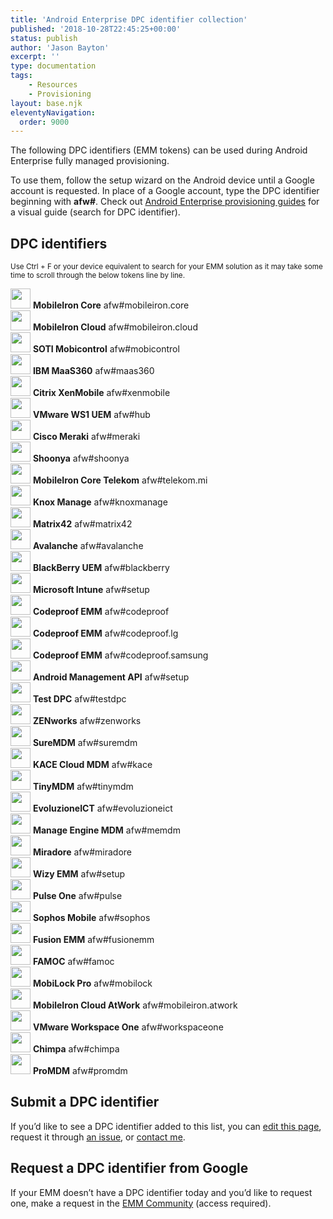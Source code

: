 ```yaml
---
title: 'Android Enterprise DPC identifier collection'
published: '2018-10-28T22:45:25+00:00'
status: publish
author: 'Jason Bayton'
excerpt: ''
type: documentation
tags: 
    - Resources
    - Provisioning
layout: base.njk
eleventyNavigation:
  order: 9000
---
```

The following DPC identifiers (EMM tokens) can be used during Android Enterprise fully managed provisioning.

To use them, follow the setup wizard on the Android device until a Google account is requested. In place of a Google account, type the DPC identifier beginning with **afw#**. Check out [Android Enterprise provisioning guides](/android/android-enterprise-provisioning-guides/) for a visual guide (search for DPC identifier).

## DPC identifiers

<small>Use Ctrl + F or your device equivalent to search for your EMM solution as it may take some time to scroll through the below tokens line by line.</small>

<div id="dpc_extras">
  <div class="dpc-vendor">
    <img width="32px" height="32px" src="https://cdn.bayton.org/uploads/2018/10/mobileiron_71819.png">
    <b>MobileIron Core</b>  
    afw#mobileiron.core
  </div>
  <div class="dpc-vendor">
    <img width="32px" height="32px" src="https://cdn.bayton.org/uploads/2018/10/mobileiron_71819.png">
    <b>MobileIron Cloud</b>  
    afw#mobileiron.cloud
  </div>
  <div class="dpc-vendor">
    <img width="32px" height="32px" src="https://cdn.bayton.org/uploads/2018/10/mobico-1.jpg">
    <b>SOTI Mobicontrol</b>  
    afw#mobicontrol  
  </div>
  <div class="dpc-vendor">
    <img width="32px" height="32px" src="https://cdn.bayton.org/uploads/2018/10/maas.jpg">
    <b>IBM MaaS360</b>  
    afw#maas360  
  </div>
  <div class="dpc-vendor">
    <img width="32px" height="32px" src="https://cdn.bayton.org/uploads/2018/10/xenmob.jpg">
    <b>Citrix XenMobile</b>  
    afw#xenmobile
  </div>
  <div class="dpc-vendor">
    <img width="32px" height="32px" src="https://cdn.bayton.org/uploads/2018/10/ws1uemicon.jpg">
    <b>VMware WS1 UEM</b>  
    afw#hub
  </div>
  <div class="dpc-vendor">
    <img width="32px" height="32px" src="https://cdn.bayton.org/uploads/2018/10/meraki.jpg">
    <b>Cisco Meraki</b>  
    afw#meraki
  </div>
  <div class="dpc-vendor">
    <img width="32px" height="32px" src="https://cdn.bayton.org/uploads/2018/10/shoonyaglow.png">
    <b>Shoonya</b>  
    afw#shoonya  
  </div>
  <div class="dpc-vendor">
    <img width="32px" height="32px" src="https://cdn.bayton.org/uploads/2018/10/mobileiron_71819.png">
    <b>MobileIron Core Telekom</b>  
    afw#telekom.mi  
  </div>
  <div class="dpc-vendor">
    <img width="32px" height="32px" src="https://cdn.bayton.org/uploads/2019/07/knox.png">
    <b>Knox Manage</b>  
    afw#knoxmanage  
  </div>
  <div class="dpc-vendor">
    <img width="32px" height="32px" src="https://cdn.bayton.org/uploads/2020/02/Silverback-Companion-Application-Icon.png">
    <b>Matrix42</b>  
    afw#matrix42  
  </div>
  <div class="dpc-vendor">
    <img width="32px" height="32px" src="https://cdn.bayton.org/uploads/2018/10/avalanche.png">
    <b>Avalanche</b>  
    afw#avalanche
  </div>
  <div class="dpc-vendor">
    <img width="32px" height="32px" src="https://cdn.bayton.org/uploads/2018/10/bbuem.jpg">
    <b>BlackBerry UEM</b>  
    afw#blackberry
  </div>
  <div class="dpc-vendor">
    <img width="32px" height="32px" src="https://cdn.bayton.org/uploads/2018/10/intune.jpg">
    <b>Microsoft Intune</b>  
    afw#setup
  </div>
  <div class="dpc-vendor">
    <img width="32px" height="32px" src="https://cdn.bayton.org/uploads/2018/10/codeproof.png">
    <b>Codeproof EMM</b>  
    afw#codeproof  
  </div>
  <div class="dpc-vendor">
    <img width="32px" height="32px" src="https://cdn.bayton.org/uploads/2018/10/codeproof.png">
    <b>Codeproof EMM</b>  
    afw#codeproof.lg  
  </div>
  <div class="dpc-vendor">
    <img width="32px" height="32px" src="https://cdn.bayton.org/uploads/2018/10/codeproof.png">
    <b>Codeproof EMM</b>  
    afw#codeproof.samsung  
  </div>
  <div class="dpc-vendor">
    <img width="32px" height="32px" src="https://cdn.bayton.org/uploads/2018/10/goog.png">
    <b>Android Management API</b>  
    afw#setup  
  </div>
  <div class="dpc-vendor">
    <img width="32px" height="32px" src="https://cdn.bayton.org/uploads/2018/10/goog.png">
    <b>Test DPC</b>  
    afw#testdpc  
  </div>
  <div class="dpc-vendor">
    <img width="32px" height="32px" src="https://cdn.bayton.org/uploads/2018/10/zen.png">
    <b>ZENworks</b>  
    afw#zenworks
  </div>
  <div class="dpc-vendor">
    <img width="32px" height="32px" src="https://cdn.bayton.org/uploads/2018/10/suremdm.png">
    <b>SureMDM</b>  
    afw#suremdm
  </div>
  <div class="dpc-vendor">
    <img width="32px" height="32px" src="https://cdn.bayton.org/uploads/2019/05/kace-orange.png">
    <b>KACE Cloud MDM</b>  
    afw#kace
  </div>
  <div class="dpc-vendor">
    <img width="32px" height="32px" src="https://cdn.bayton.org/uploads/2019/12/icon-android-tinymdm-white64x64.png">
    <b>TinyMDM</b>  
    afw#tinymdm
  </div>
  <div class="dpc-vendor">
    <img width="32px" height="32px" src="https://cdn.bayton.org/uploads/2018/10/evoluzione-e1599084314695.png">
    <b>EvoluzioneICT</b>  
    afw#evoluzioneict
  </div>
  <div class="dpc-vendor">
    <img width="32px" height="32px" src="https://cdn.bayton.org/uploads/2018/10/memdm.jpg">
    <b>Manage Engine MDM</b>  
    afw#memdm
  </div>
  <div class="dpc-vendor">
    <img width="32px" height="32px" src="https://cdn.bayton.org/uploads/2018/10/miradore-2-e1540806823873.jpg">
    <b>Miradore</b>  
    afw#miradore  
  </div>
  <div class="dpc-vendor">
    <img width="32px" height="32px" src="https://cdn.bayton.org/uploads/2018/10/wizy.jpg">
    <b>Wizy EMM</b>  
    afw#setup
  </div>
  <div class="dpc-vendor">
    <img width="32px" height="32px" src="https://cdn.bayton.org/uploads/2018/10/pulseemm.png">
    <b>Pulse One</b>  
    afw#pulse  
  </div>
  <div class="dpc-vendor">
    <img width="32px" height="32px" src="https://cdn.bayton.org/uploads/2018/10/sophos.png">
    <b>Sophos Mobile</b>  
    afw#sophos  
  </div>
  <div class="dpc-vendor">
    <img width="32px" height="32px" src="https://cdn.bayton.org/uploads/2018/10/fusionemm.png">
    <b>Fusion EMM</b>  
    afw#fusionemm  
  </div>
  <div class="dpc-vendor">
    <img width="32px" height="32px" src="https://cdn.bayton.org/uploads/2018/10/famoc.png">
    <b>FAMOC</b>  
    afw#famoc  
  </div>
  <div class="dpc-vendor">
    <img width="32px" height="32px" src="https://cdn.bayton.org/uploads/2018/10/mobilock.png">
    <b>MobiLock Pro</b>  
    afw#mobilock
  </div>
  <div class="dpc-vendor">
    <img width="32px" height="32px" src="https://cdn.bayton.org/uploads/2018/10/mobileiron_71819.png">
    <b>MobileIron Cloud AtWork</b>  
    afw#mobileiron.atwork
  </div>
  <div class="dpc-vendor">
    <img width="32px" height="32px" src="https://cdn.bayton.org/uploads/2018/10/ws1uemicon.jpg">
    <b>VMware Workspace One</b>  
    afw#workspaceone
  </div>
  <div class="dpc-vendor">
    <img width="32px" height="32px" src="https://cdn.bayton.org/uploads/2020/02/Logo-Chimpa-quad.png">
    <b>Chimpa</b>  
    afw#chimpa
  </div>
  <div class="dpc-vendor">
    <img width="32px" height="32px" src="https://cdn.bayton.org/uploads/2021/04/promdm.png">
    <b>ProMDM</b>  
    afw#promdm
  </div>
</div>
  

## Submit a DPC identifier

If you’d like to see a DPC identifier added to this list, you can [edit this page](https://github.com/jasonbayton/11ty/blob/main/_src/android/android-enterprise-dpc-identifier-collection.md), request it through [an issue](https://github.com/jasonbayton/11ty/issues/new?assignees=jasonbayton&labels=documentation&template=content-request.md&title=%5BContent+request%5D), or [contact me](/contact).

## Request a DPC identifier from Google

If your EMM doesn’t have a DPC identifier today and you’d like to request one, make a request in the [EMM Community](https://emm.androidenterprise.dev/s/) (access required).
